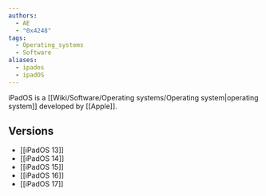 ```yaml
---
authors:
  - AE
  - "0x4248"
tags:
  - Operating_systems
  - Software
aliases:
  - ipados
  - ipadOS
---
```

iPadOS is a [[Wiki/Software/Operating systems/Operating system|operating system]] developed by [[Apple]].
## Versions
- [[iPadOS 13]]
- [[iPadOS 14]]
- [[iPadOS 15]]
- [[iPadOS 16]]
- [[iPadOS 17]]